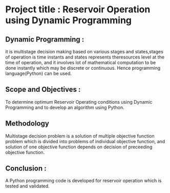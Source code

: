# Project title : Reservoir Operation using Dynamic Programming  
## Dynamic Programming : 
   it is multistage decision making based on various stages and states,stages of operation is time instants and states represents theresources level at the time of operation,
and it involves lot of mathematical computation to be done instantly which may be discrete or continuous. Hence programming language(Python) can be used.
## Scope and Objectives :
   To determine optimum Reservoir Operating conditions using Dynamic Programming and to develop an algorithm using Python.
## Methodology
   Multistage decision problem is a solution of multiple objective function problem which is divided into problems of individual objective function, and solution of one 
objective function depends on decision of preceeding objective function.
## Conclusion :
   A Python programming code is developed for reservoir operation which is tested and validated.
